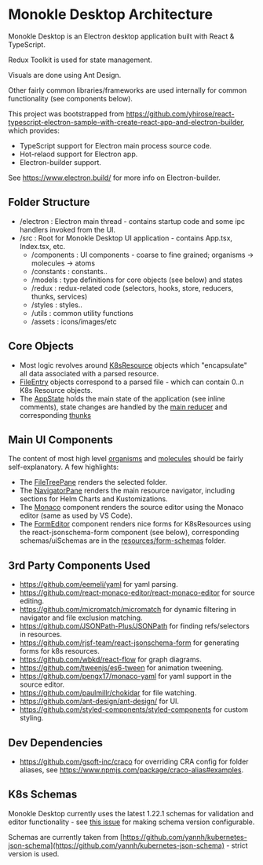 # Monokle Desktop Architecture

Monokle Desktop is an Electron desktop application built with React & TypeScript.  

Redux Toolkit is used for state management.   

Visuals are done using Ant Design.  

Other fairly common libraries/frameworks are used internally for common functionality (see components below).   

This project was bootstrapped from
<https://github.com/yhirose/react-typescript-electron-sample-with-create-react-app-and-electron-builder>, 
which provides:
- TypeScript support for Electron main process source code.
- Hot-relaod support for Electron app.
- Electron-builder support.

See <https://www.electron.build/> for more info on Electron-builder.

## **Folder Structure**

- /electron : Electron main thread - contains startup code and some ipc handlers invoked from the UI.
- /src : Root for Monokle Desktop UI application - contains App.tsx, Index.tsx, etc.
    - /components : UI components - coarse to fine grained; organisms -> molecules -> atoms
    - /constants : constants..
    - /models : type definitions for core objects (see below) and states
    - /redux : redux-related code (selectors, hooks, store, reducers, thunks, services)
    - /styles : styles..
    - /utils : common utility functions
    - /assets : icons/images/etc
  
## **Core Objects**

- Most logic revolves around [K8sResource](https://github.com/kubeshop/monokle/tree/main/src/models/k8sresource.ts) objects which "encapsulate" all 
data associated with a parsed resource.
- [FileEntry](https://github.com/kubeshop/monokle/tree/main/src/models/fileentry.ts) objects correspond to a parsed file - which can contain 0..n K8s Resource objects.
- The [AppState](https://github.com/kubeshop/monokle/tree/main/src/models/appstate.ts) holds the main state of the application (see inline comments), state
  changes are handled by the [main reducer](https://github.com/kubeshop/monokle/tree/main/src/redux/reducers/main.ts) 
  and corresponding [thunks](https://github.com/kubeshop/monokle/tree/main/src/redux/thunks)

## **Main UI Components**

The content of most high level [organisms](https://github.com/kubeshop/monokle/tree/main/src/components/organisms) and 
[molecules](https://github.com/kubeshop/monokle/tree/main/src/components/molecules) should be fairly self-explanatory. A few highlights:

- The [FileTreePane](https://github.com/kubeshop/monokle/tree/main/src/components/organisms/FileTreePane/FileTreePane.tsx) renders the selected folder.
- The [NavigatorPane](https://github.com/kubeshop/monokle/tree/main/src/components/organisms/NavigatorPane/NavigatorPane.tsx) renders the main resource 
  navigator, including sections for Helm Charts and Kustomizations.
- The [Monaco](https://github.com/kubeshop/monokle/tree/main/src/components/molecules/Monaco/Monaco.tsx) component renders the source editor using the
  Monaco editor (same as used by VS Code).
- The [FormEditor](https://github.com/kubeshop/monokle/tree/main/src/components/molecules/FormEditor/FormEditor.tsx) component renders nice forms for 
  K8sResources using the react-jsonschema-form component (see below), corresponding schemas/uiSchemas are 
  in the [resources/form-schemas](https://github.com/kubeshop/monokle/tree/main/resources/form-schemas) folder.

## **3rd Party Components Used**

* https://github.com/eemeli/yaml for yaml parsing.
* https://github.com/react-monaco-editor/react-monaco-editor for source editing.
* https://github.com/micromatch/micromatch for dynamic filtering in navigator and file exclusion matching.
* https://github.com/JSONPath-Plus/JSONPath for finding refs/selectors in resources.
* https://github.com/rjsf-team/react-jsonschema-form for generating forms for k8s resources.
* https://github.com/wbkd/react-flow for graph diagrams.
* https://github.com/tweenjs/es6-tween for animation tweening.
* https://github.com/pengx17/monaco-yaml for yaml support in the source editor.
* https://github.com/paulmillr/chokidar for file watching.
* https://github.com/ant-design/ant-design/ for UI.
* https://github.com/styled-components/styled-components for custom styling.

## **Dev Dependencies**

* https://github.com/gsoft-inc/craco for overriding CRA config for folder aliases,
  see https://www.npmjs.com/package/craco-alias#examples.

## **K8s Schemas**

Monokle Desktop currently uses the latest 1.22.1 schemas for validation and editor functionality - 
see [this issue](https://github.com/kubeshop/monokle/issues/321) for making schema version configurable. 

Schemas are currently taken from 
[https://github.com/yannh/kubernetes-json-schema](https://github.com/yannh/kubernetes-json-schema) - strict version
is used.
